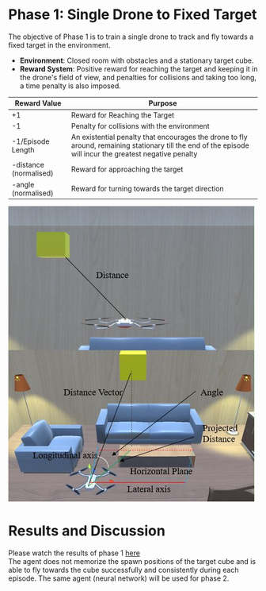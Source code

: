 # Phase 1: Single Drone to Fixed Target

The objective of Phase 1 is to train a single drone to track and fly towards a fixed target in the environment.

- **Environment**: Closed room with obstacles and a stationary target cube.
- **Reward System**: Positive reward for reaching the target and keeping it in the drone's field of view, and penalties for collisions and taking too long, a time penalty is also imposed. <br />

| Reward Value  | Purpose |
| ------------- | ------------- |
|+1  | Reward for Reaching the Target |
| -1  |  Penalty for collisions with the environment |
| -1/Episode Length  | An existential penalty that encourages the drone to fly around, remaining stationary till the end of the episode will incur the greatest negative penalty  |
| -distance (normalised)  | Reward for approaching the target|
|-angle (normalised)  | Reward for turning towards the target direction  |

<img src="Media/Phase 1 Reward.jpg" >

# Results and Discussion
Please watch the results of phase 1 [here](https://youtu.be/j9JLnqrBFVs)
<br />
The agent does not memorize the spawn positions of the target cube and is able to fly towards the cube successfully and consistently during each episode. The same agent (neural network) will be used for phase 2.



